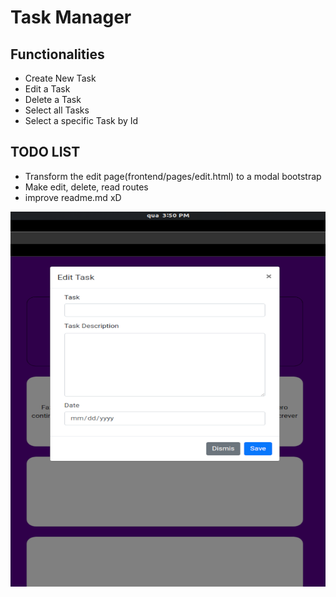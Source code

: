 # Task Manager

## Functionalities
- Create New Task
- Edit a Task
- Delete a Task
- Select all Tasks
- Select a specific Task by Id



## TODO LIST
- Transform the edit page(frontend/pages/edit.html) to a modal bootstrap
- Make edit, delete, read routes
- improve readme.md xD

<img src="readme/Modal%20Example.png" width="800" height="600">